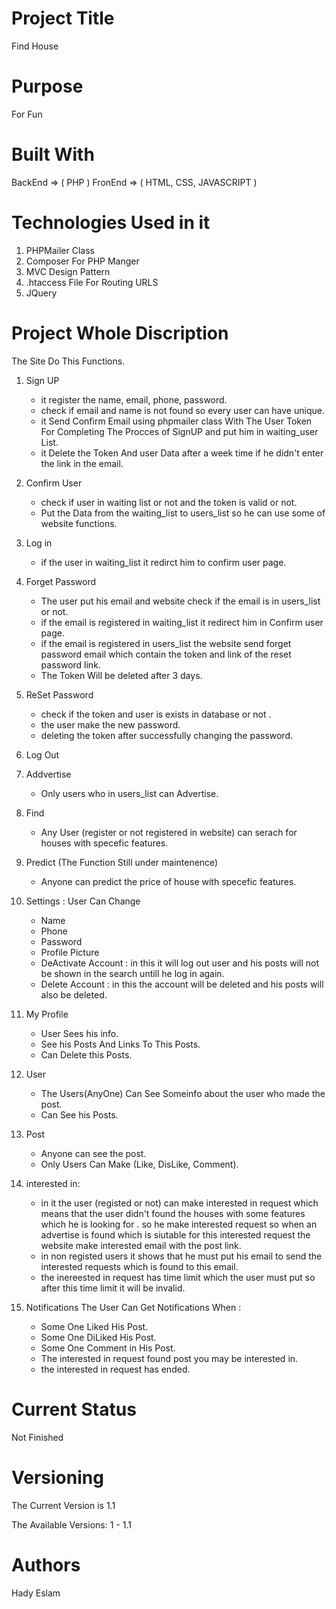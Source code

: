 # Project Title
Find House

# Purpose
For Fun

# Built With
  BackEnd => ( PHP )
  FronEnd => ( HTML, CSS, JAVASCRIPT )

# Technologies Used in it
  1. PHPMailer Class
  2. Composer For PHP Manger
  3. MVC Design Pattern
  4. .htaccess File For Routing URLS
  5. JQuery


# Project Whole Discription
  The Site Do This Functions.
  
  1. Sign UP
     - it register the name, email, phone, password.
     - check if email and name is not found so every user can have unique.
     - it Send Confirm Email using phpmailer class With The User Token For Completing The Procces of SignUP and put him
        in waiting_user List.
     - it Delete the Token And user Data after a week time if he didn't enter the link in the email.
  
  2. Confirm User
     - check if user in waiting list or not and the token is valid or not.
     - Put the Data from the waiting_list to users_list so he can use some of website functions.
  
  3. Log in
     - if the user in waiting_list it redirct him to confirm user page.
  
  4. Forget Password
     - The user put his email and website check if the email is in users_list or not.
     - if the email is registered in waiting_list it redirect him in Confirm user page.
     - if the email is registered in users_list the website send forget password email which contain the token and link of the reset
          password link.
     - The Token Will be deleted after 3 days.
  
  5. ReSet Password
     - check if the token and user is exists in database or not .
     - the user make the new password.
     - deleting the token after successfully changing the password.
  
  6. Log Out
  
  7. Addvertise
     - Only users who in users_list can Advertise.
  
  8. Find
     - Any User (register or not registered in website) can serach for houses with specefic features.
  
  9. Predict (The Function Still under maintenence)
     - Anyone can predict the price of house with specefic features.
  
  10. Settings : 
       User Can Change
       - Name
       - Phone
       - Password
       - Profile Picture
       - DeActivate Account : 
          in this it will log out user and his posts will not be shown in the search untill he log in again.
       - Delete Account : 
          in this the account will be deleted and his posts will also be deleted.
  
  11. My Profile
      - User Sees his info.
      - See his Posts And Links To This Posts.
      - Can Delete this Posts.
  
  12. User
      - The Users(AnyOne) Can See Someinfo about the user who made the post.
      - Can See his Posts.
  
  13. Post
      - Anyone can see the post.
      - Only Users Can Make (Like, DisLike, Comment).
  
  14. interested in:
      - in it the user (registed or not) can make interested in request which means that the user didn't found the houses with some
        features which he is looking for . so he make interested request so when an advertise is found which is siutable for this
        interested request the website make interested email with the post link.
      - in non registed users it shows that he must put his email to send the interested requests which is found to this email.
      - the inereested in request has time limit which the user must put so after this time limit it will be invalid.
  
  15. Notifications
        The User Can Get Notifications When :
        - Some One Liked His Post.
        - Some One DiLiked His Post.
        - Some One Comment in His Post.
        - The interested in request found post you may be interested in.
        - the interested in request has ended.
    

# Current Status
  Not Finished

# Versioning
  The Current Version is 1.1
  
  The Available Versions:
    1 - 1.1
# Authors
  Hady Eslam
